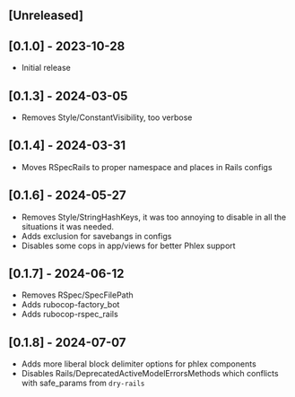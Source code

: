 ## [Unreleased]

## [0.1.0] - 2023-10-28

- Initial release

## [0.1.3] - 2024-03-05

- Removes Style/ConstantVisibility, too verbose

## [0.1.4] - 2024-03-31

- Moves RSpecRails to proper namespace and places in Rails configs

## [0.1.6] - 2024-05-27

- Removes Style/StringHashKeys, it was too annoying to disable in all the
  situations it was needed.
- Adds exclusion for savebangs in configs
- Disables some cops in app/views for better Phlex support

## [0.1.7] - 2024-06-12

- Removes RSpec/SpecFilePath
- Adds rubocop-factory\_bot
- Adds rubocop-rspec\_rails

## [0.1.8] - 2024-07-07

- Adds more liberal block delimiter options for phlex components
- Disables Rails/DeprecatedActiveModelErrorsMethods which conflicts with
  safe_params from `dry-rails`
